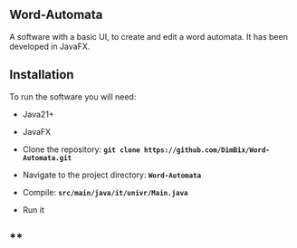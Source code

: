 ## **Word-Automata**
A software with a basic UI, to create and edit a word automata. It has been developed in JavaFX.

## **Installation**
To run the software you will need:
- Java21+
- JavaFX

- Clone the repository: **`git clone https://github.com/DimBix/Word-Automata.git`**
- Navigate to the project directory: **`Word-Automata`**
- Compile: **`src/main/java/it/univr/Main.java`**
- Run it

## **


